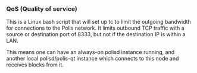 ### QoS (Quality of service) ###

This is a Linux bash script that will set up tc to limit the outgoing bandwidth for connections to the Polis network. It limits outbound TCP traffic with a source or destination port of 8333, but not if the destination IP is within a LAN.

This means one can have an always-on polisd instance running, and another local polisd/polis-qt instance which connects to this node and receives blocks from it.
